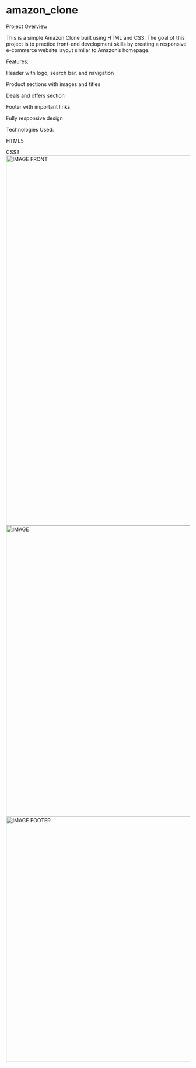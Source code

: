 # amazon_clone
Project Overview

This is a simple Amazon Clone built using HTML and CSS. The goal of this project is to practice front-end development skills by creating a responsive e-commerce website layout similar to Amazon’s homepage.

 Features:

Header with logo, search bar, and navigation

Product sections with images and titles

Deals and offers section

Footer with important links

Fully responsive design

 Technologies Used:

HTML5

CSS3
<img width="1904" height="1013" alt="IMAGE FRONT" src="https://github.com/user-attachments/assets/68bc6a47-bc97-41e0-8514-2b61f67896c9" />
<img width="1894" height="796" alt="IMAGE" src="https://github.com/user-attachments/assets/a3924918-7deb-4497-8d02-3af45f53da7f" />
<img width="1904" height="671" alt="IMAGE FOOTER" src="https://github.com/user-attachments/assets/e6a4c71e-fafb-4fd7-859e-19b756bfed3d" />
